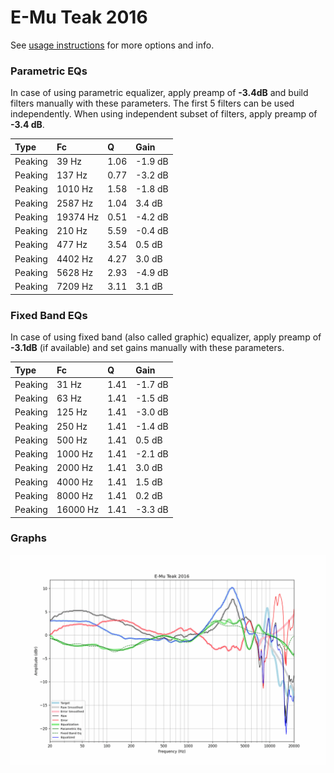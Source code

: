 # E-Mu Teak 2016
See [usage instructions](https://github.com/jaakkopasanen/AutoEq#usage) for more options and info.

### Parametric EQs
In case of using parametric equalizer, apply preamp of **-3.4dB** and build filters manually
with these parameters. The first 5 filters can be used independently.
When using independent subset of filters, apply preamp of **-3.4 dB**.

| Type    | Fc       |    Q | Gain    |
|:--------|:---------|:-----|:--------|
| Peaking | 39 Hz    | 1.06 | -1.9 dB |
| Peaking | 137 Hz   | 0.77 | -3.2 dB |
| Peaking | 1010 Hz  | 1.58 | -1.8 dB |
| Peaking | 2587 Hz  | 1.04 | 3.4 dB  |
| Peaking | 19374 Hz | 0.51 | -4.2 dB |
| Peaking | 210 Hz   | 5.59 | -0.4 dB |
| Peaking | 477 Hz   | 3.54 | 0.5 dB  |
| Peaking | 4402 Hz  | 4.27 | 3.0 dB  |
| Peaking | 5628 Hz  | 2.93 | -4.9 dB |
| Peaking | 7209 Hz  | 3.11 | 3.1 dB  |

### Fixed Band EQs
In case of using fixed band (also called graphic) equalizer, apply preamp of **-3.1dB**
(if available) and set gains manually with these parameters.

| Type    | Fc       |    Q | Gain    |
|:--------|:---------|:-----|:--------|
| Peaking | 31 Hz    | 1.41 | -1.7 dB |
| Peaking | 63 Hz    | 1.41 | -1.5 dB |
| Peaking | 125 Hz   | 1.41 | -3.0 dB |
| Peaking | 250 Hz   | 1.41 | -1.4 dB |
| Peaking | 500 Hz   | 1.41 | 0.5 dB  |
| Peaking | 1000 Hz  | 1.41 | -2.1 dB |
| Peaking | 2000 Hz  | 1.41 | 3.0 dB  |
| Peaking | 4000 Hz  | 1.41 | 1.5 dB  |
| Peaking | 8000 Hz  | 1.41 | 0.2 dB  |
| Peaking | 16000 Hz | 1.41 | -3.3 dB |

### Graphs
![](./E-Mu%20Teak%202016.png)
